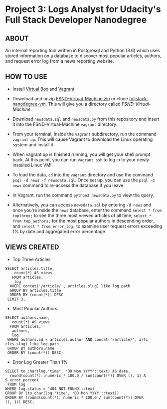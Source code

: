 # Project 3: Logs Analyst for Udacity's Full Stack Developer Nanodegree
## ABOUT

An internal reporting tool written in Postgresql and Python (3.6) which uses stored information on a database to
discover most popular articles, authors, and request error log from a news reporting website.

## HOW TO USE

- Install [Virtual Box](https://www.virtualbox.org/wiki/Download_Old_Builds_5_1) and [Vagrant](https://www.vagrantup.com/downloads.html)

- Download and unzip [FSND-Virtual-Machine.zip](https://d17h27t6h515a5.cloudfront.net/topher/2017/August/59822701_fsnd-virtual-machine/fsnd-virtual-machine.zip) or clone [fullstack-nanodegree-vm](https://github.com/udacity/fullstack-nanodegree-vm). This will give you a directory called *FSND-Virtual-Machine*.

- Download ```newsdata.sql``` and ```newsdata.py``` from this repository and insert it into the FSND-Virtual-Machine ```vagrant``` directory.

- From your terminal, inside the ```vagrant``` subdirectory, run the command ```vagrant up```. This will cause Vagrant to download the Linux operating system and install it.

- When vagrant up is finished running, you will get your shell prompt back. At this point, you can run ```vagrant ssh``` to log in to your newly installed Linux VM!

- To load the data, ```cd``` into the ```vagrant``` directory and use the command ```psql -d news -f newsdata.sql```. Once set up, you can use the ```psql -d news``` command to re-access the database if you leave.

- In Vagrant, run the command ```python3 newsdata.py``` to view the query.

- Alternatively, you can access ```newsdata.sql``` by entering ```-d news``` and once you're inside the ```news``` database, enter the command ```select * from topthree;``` to see the three most viewed articles of all time, ```select * from top_authors;``` for the most popular authors in descending order, and ```select * from error_log;``` to examine user request errors exceeding 1% by date and aggregated error percentage.

## VIEWS CREATED

- Top Three Articles

```
SELECT articles.title,
    count(*) AS views
   FROM articles,
    log
  WHERE concat('/article/', articles.slug) like log.path
  GROUP BY articles.title
  ORDER BY (count(*)) DESC
 LIMIT 3;
 ```
 
 - Most Popular Authors
 
 ```
 SELECT authors.name,
    count(*) AS views
   FROM articles,
    authors,
    log
  WHERE authors.id = articles.author AND concat('/article/', arti
cles.slug) like log.path
  GROUP BY authors.name
  ORDER BY (count(*)) DESC;
  ```
  
  - Error Log Greater Than 1%
  
  ```
  SELECT to_char(log."time", 'DD Mon YYYY'::text) AS date,
    round(count(*)::numeric * 100.0 / sum(count(*)) OVER (), 1) A
S error_percent
   FROM log
  WHERE log.status = '404 NOT FOUND'::text
  GROUP BY (to_char(log."time", 'DD Mon YYYY'::text))
  ORDER BY (round(count(*)::numeric * 100.0 / sum(count(*)) OVER
(), 1)) DESC;
```



  

